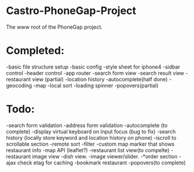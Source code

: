 Castro-PhoneGap-Project
=======================

The www root of the PhoneGap project.

Completed:
==========
-basic file structure setup
-basic config
-style sheet for iphone4 
-sidbar control 
-header control
-app router 
-search form view
-search result view
-restaurant view (partial)
-location history 
-autocomplete(half done)
-geocoding 
-map
-local sort
-loading spinner 
-popovers(partial)

Todo:
=====
-search form validation 
-address form validation 
-autocomplete (to complete)
-display virtual keyboard on input focus (bug to fix) 
-search history (locally store keyword and location history on phone) 
-iscroll to scrollable section
-remote sort
-filter 
-custom map marker that shows restaurant info
-map API (leaflet?)
-restaurant list view(to compelte)
-restaurant image view
-dish view.
-image viewer/slider.
-*order section
-ajax check etag for caching
-bookmark restaurant 
-popovers(to complete)
